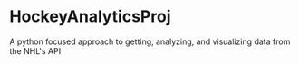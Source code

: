 # HockeyAnalyticsProj
A python focused approach to getting, analyzing, and visualizing data from the NHL's API
